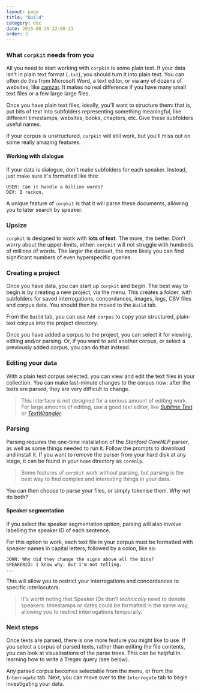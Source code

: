 ```yaml
---
layout: page
title: "Build"
category: doc
date: 2015-08-30 22:08:23
order: 3
---
```


### What `corpkit` needs from you

All you need to start working with `corpkit` is some plain text. If your data isn't in plain text format (`.txt`), you should turn it into plain text. You can often do this from Microsoft Word, a text editor, or via any of dozens of websites, like [zamzar](http://www.zamzar.com/). It makes no real difference if you have many small text files or a few large large files.

Once you have plain text files, ideally, you'll want to structure them: that is, put bits of text into subfolders representing something meaningful, like different timestamps, websites, books, chapters, etc. Give these subfolders useful names.

If your corpus is unstructured, `corpkit` will still work, but you'll miss out on some really amazing features.

#### Working with dialogue

If your data is dialogue, don't make subfolders for each speaker. Instead, just make sure it's formatted like this:

    USER: Can it handle a billion words?
    DEV: I reckon.

A unique feature of `corpkit` is that it will parse these documents, allowing you to later search by speaker.

### Upsize

`corpkit` is designed to work with **lots of text**. The more, the better. Don't worry about the upper-limits, either: `corpkit` will not struggle with hundreds of millions of words. The larger the dataset, the more likely you can find significant numbers of even hyperspecific queries.

### Creating a project

Once you have data, you can start up `corpkit` and begin. The best way to begin is by creating a new project, via the menu. This creates a folder, with subfolders for saved interrogations, concordances, images, logs, CSV files and corpus data. You should then be moved to the `Build` tab.

From the `Build` tab, you can use `Add corpus` to copy your structured, plain-text corpus into the project directory.

Once you have added a corpus to the project, you can select it for viewing, editing and/or parsing. Or, if you want to add another corpus, or select a previously added corpus, you can do that instead.

### Editing your data

With a plain text corpus selected, you can view and edit the text files in your collection. You can make last-minute changes to the corpus now: after the texts are parsed, they are very difficult to change.

> This interface is not designed for a serious amount of editing work. For large amounts of editing, use a good text editor, like [*Sublime Text*](http://www.sublimetext.com) or [*TextWrangler*](www.barebones.com/products/textwrangler).

### Parsing

Parsing requires the one-time installation of the *Stanford CoreNLP* parser, as well as some things needed to run it. Follow the prompts to download and install it. If you want to remove the parser from your hard disk at any stage, it can be found in your `home` directory as `corenlp`.

> Some features of `corpkit` work without parsing, but parsing is the best way to find complex and interesting things in your data.

You can then choose to parse your files, or simply tokenise them. Why not do both?

#### Speaker segmentation

If you select the speaker segmentation option, parsing will also involve labelling the speaker ID of each sentence.

For this option to work, each text file in your corpus must be formatted with speaker names in capital letters, followed by a colon, like so:

    JOHN: Why did they change the signs above all the bins?
    SPEAKER23: I know why. But I'm not telling.
    ...

This will allow you to restrict your interrogations and concordances to specific interlocutors.

> It's worth noting that Speaker IDs don't *technically* need to denote speakers: timestamps or dates could be formatted in the same way, allowing you to restrict interrogations temporally.

### Next steps

Once texts are parsed, there is one more feature you might like to use. If you select a corpus of parsed texts, rather than editing the file contents, you can look at visualisations of the parse trees. This can be helpful in learning how to write a Tregex query (see below).

Any parsed corpus becomes selectable from the menu, or from the `Interrogate` tab. Next, you can move over to the `Interrogate` tab to begin investigating  your data.
